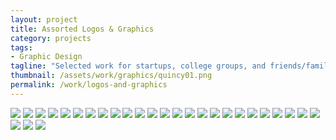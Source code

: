 ```yaml
---
layout: project
title: Assorted Logos & Graphics
category: projects
tags:
- Graphic Design
tagline: "Selected work for startups, college groups, and friends/family."
thumbnail: /assets/work/graphics/quincy01.png
permalink: /work/logos-and-graphics
---
```


[![](/assets/work/graphics/loops.png)](/assets/work/graphics/loops.png)
[![](/assets/work/graphics/530.png)](/assets/work/graphics/530.png)
[![](/assets/work/graphics/trakpak.png)](/assets/work/graphics/trakpak.png)
[![](/assets/work/graphics/llama.png)](/assets/work/graphics/llama.png)
[![](/assets/work/graphics/quincy01.png)](/assets/work/graphics/quincy01.png)
[![](/assets/work/graphics/quincy02.png)](/assets/work/graphics/quincy02.png)
[![](/assets/work/graphics/floops01.png)](/assets/work/graphics/floops01.png)
[![](/assets/work/graphics/floops02.png)](/assets/work/graphics/floops02.png)
[![](/assets/work/graphics/campuspulse.png)](/assets/work/graphics/campuspulse.png)
[![](/assets/work/graphics/yip.png)](/assets/work/graphics/yip.png)
[![](/assets/work/graphics/beaver01.png)](/assets/work/graphics/beaver01.png)
[![](/assets/work/graphics/beaver02.png)](/assets/work/graphics/beaver02.png)
[![](/assets/work/graphics/prompt.png)](/assets/work/graphics/prompt.png)
[![](/assets/work/graphics/trump.png)](/assets/work/graphics/trump.png)
[![](/assets/work/graphics/bowell.png)](/assets/work/graphics/bowell.png)
[![](/assets/work/graphics/hoot.png)](/assets/work/graphics/hoot.png)
[![](/assets/work/graphics/rex.png)](/assets/work/graphics/rex.png)
[![](/assets/work/graphics/triomi.png)](/assets/work/graphics/triomi.png)
[![](/assets/work/graphics/tryna01.png)](/assets/work/graphics/tryna01.png)
[![](/assets/work/graphics/tryna02.png)](/assets/work/graphics/tryna02.png)
[![](/assets/work/graphics/greenbay01.png)](/assets/work/graphics/greenbay01.png)
[![](/assets/work/graphics/greenbay02.png)](/assets/work/graphics/greenbay02.png)
[![](/assets/work/graphics/boston2024.png)](/assets/work/graphics/boston2024.png)
[![](/assets/work/graphics/clearinghouse.png)](/assets/work/graphics/clearinghouse.png)
[![](/assets/work/graphics/myseer.png)](/assets/work/graphics/myseer.png)
[![](/assets/work/graphics/agora.png)](/assets/work/graphics/agora.png)
[![](/assets/work/graphics/youthunion.png)](/assets/work/graphics/youthunion.png)
[![](/assets/work/graphics/birddog02.png)](/assets/work/graphics/birddog02.png)
